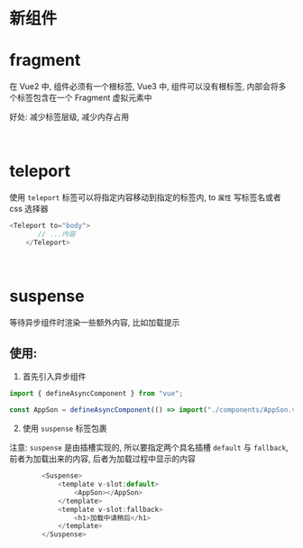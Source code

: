 # 新组件

# fragment

在 Vue2 中, 组件必须有一个根标签, Vue3 中, 组件可以没有根标签, 内部会将多个标签包含在一个 Fragment 虚拟元素中

好处: 减少标签层级, 减少内存占用

‍

# teleport

使用 `teleport` ​标签可以将指定内容移动到指定的标签内, to `属性` ​写标签名或者 css 选择器

```js
<Teleport to="body">
       // ...内容
    </Teleport>
```

‍

# suspense

等待异步组件时渲染一些额外内容, 比如加载提示

## 使用:

1. 首先引入异步组件

```js
import { defineAsyncComponent } from "vue";

const AppSon = defineAsyncComponent(() => import("./components/AppSon.vue"));
```

2. 使用 `suspense` ​标签包裹

注意: `suspense`​ 是由插槽实现的, 所以要指定两个具名插槽 `default`​ 与 `fallback`​, 前者为加载出来的内容, 后者为加载过程中显示的内容

```js
        <Suspense>
            <template v-slot:default>
                <AppSon></AppSon>
            </template>
            <template v-slot:fallback>
                <h1>加载中请稍后</h1>
            </template>
        </Suspense>
```

‍
